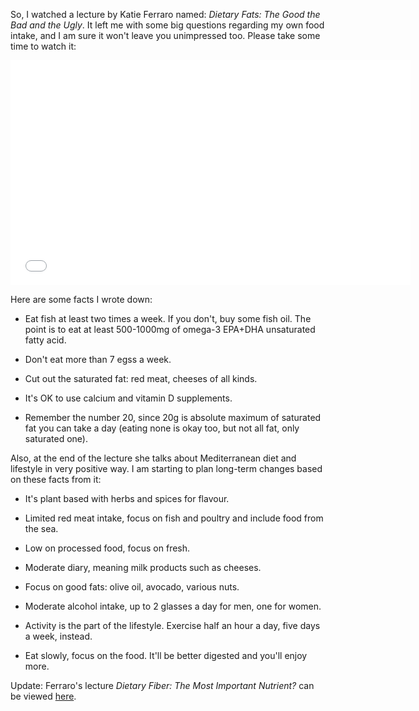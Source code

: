 <!--
.. link:
.. description: The good, the bad and the ugly on fat food. Comment on lecture by Katie Ferraro.
.. tags: food, lectures
.. date: 2013/11/03 14:33:47
.. title: Dietary facts on fats
.. slug: dietary-facts-on-fats
-->

So, I watched a lecture by Katie Ferraro named: _Dietary Fats: The Good the Bad
and the Ugly_. It left me with some big questions regarding my own food intake,
and I am sure it won't leave you unimpressed too. Please take some time to watch
it:

<iframe width="640" height="360"
  src="//www.youtube.com/embed/qwSMgZYAaZU?feature=player_detailpage"
  frameborder="0" allowfullscreen>
</iframe>

Here are some facts I wrote down:

  * Eat fish at least two times a week. If you don't, buy some fish oil. The
  point is to eat at least 500-1000mg of omega-3 EPA+DHA unsaturated fatty acid.

  * Don't eat more than 7 egss a week.

  * Cut out the saturated fat: red meat, cheeses of all kinds.

  * It's OK to use calcium and vitamin D supplements.

  * Remember the number 20, since 20g is absolute maximum of saturated fat you
  can take a day (eating none is okay too, but not all fat, only saturated one).

Also, at the end of the lecture she talks about Mediterranean diet and lifestyle
in very positive way. I am starting to plan long-term changes based on these
facts from it:

  * It's plant based with herbs and spices for flavour.

  * Limited red meat intake, focus on fish and poultry and include food from the
  sea.

  * Low on processed food, focus on fresh.

  * Moderate diary, meaning milk products such as cheeses.

  * Focus on good fats: olive oil, avocado, various nuts.

  * Moderate alcohol intake, up to 2 glasses a day for men, one for women.

  * Activity is the part of the lifestyle. Exercise half an hour a day, five
  days a week, instead.

  * Eat slowly, focus on the food. It'll be better digested and you'll enjoy
  more.

Update: Ferraro's lecture _Dietary Fiber: The Most Important Nutrient?_ can be
viewed [here](http://www.youtube.com/watch?v=EtnTuTX4L24).
